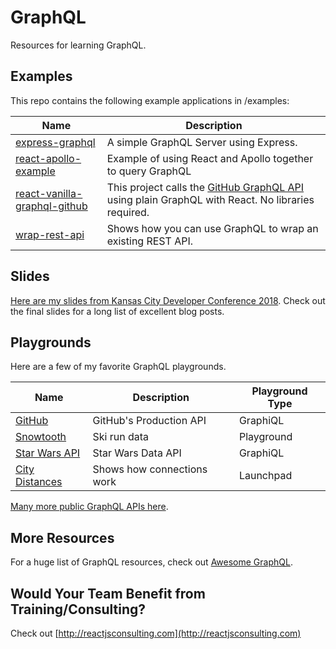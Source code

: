 # GraphQL

Resources for learning GraphQL.

## Examples

This repo contains the following example applications in /examples:

| Name                                                                                                                   | Description                                                                                                                          |
| ---------------------------------------------------------------------------------------------------------------------- | ------------------------------------------------------------------------------------------------------------------------------------ |
| [express-graphql](https://github.com/coryhouse/graphql/tree/master/examples/express-graphql)                           | A simple GraphQL Server using Express.                                                                                               |
| [react-apollo-example](https://github.com/coryhouse/graphql/tree/master/examples/react-apollo-example)                 | Example of using React and Apollo together to query GraphQL                                                                          |
| [react-vanilla-graphql-github](https://github.com/coryhouse/graphql/tree/master/examples/react-vanilla-graphql-github) | This project calls the [GitHub GraphQL API](https://developer.github.com/v4/) using plain GraphQL with React. No libraries required. |
| [wrap-rest-api](https://github.com/coryhouse/graphql/tree/master/examples/wrap-rest-api)                               | Shows how you can use GraphQL to wrap an existing REST API.                                                                          |

## Slides

[Here are my slides from Kansas City Developer Conference 2018](https://www.dropbox.com/s/6ud4se9d7kaxcsx/Why%20GraphQL.pptx?dl=0_). Check out the final slides for a long list of excellent blog posts.

## Playgrounds

Here are a few of my favorite GraphQL playgrounds.

| Name                                                       | Description                | Playground Type |
| ---------------------------------------------------------- | -------------------------- | --------------- |
| [GitHub](https://developer.github.com/v4/explorer/)        | GitHub's Production API    | GraphiQL        |
| [Snowtooth](http://snowtooth.herokuapp.com/playground)     | Ski run data               | Playground      |
| [Star Wars API](https://graphql.org/swapi-graphql/)        | Star Wars Data API         | GraphiQL        |
| [City Distances](https://launchpad.graphql.com/lk3qk3zq7q) | Shows how connections work | Launchpad       |

[Many more public GraphQL APIs here](https://github.com/APIs-guru/graphql-apis).

## More Resources

For a huge list of GraphQL resources, check out [Awesome GraphQL](https://github.com/chentsulin/awesome-graphql).

## Would Your Team Benefit from Training/Consulting?

Check out [http://reactjsconsulting.com](http://reactjsconsulting.com)
